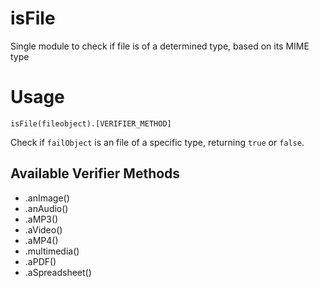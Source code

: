 # isFile

Single module to check if file is of a determined type, based on its MIME type

# Usage

```
isFile(fileobject).[VERIFIER_METHOD]
```
Check if `failObject` is an file of a specific type, returning `true` or `false`. 

## Available Verifier Methods

- .anImage()
- .anAudio()
- .aMP3()
- .aVideo()
- .aMP4()
- .multimedia()
- .aPDF()
- .aSpreadsheet()
